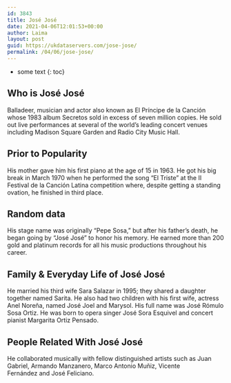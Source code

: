 ```yaml
---
id: 3843
title: José José
date: 2021-04-06T12:01:53+00:00
author: Laima
layout: post
guid: https://ukdataservers.com/jose-jose/
permalink: /04/06/jose-jose/
---
```


* some text
{: toc}


## Who is José José
                  
                  
                  
Balladeer, musician and actor also known as El Príncipe de la Canción whose 1983 album Secretos sold in excess of seven million copies. He sold out live performances at several of the world&#8217;s leading concert venues including Madison Square Garden and Radio City Music Hall. 
                  
              
            
              
            
                
                
                
## Prior to Popularity
                  
                  
                  
His mother gave him his first piano at the age of 15 in 1963. He got his big break in March 1970 when he performed the song &#8220;El Triste&#8221; at the II Festival de la Canción Latina competition where, despite getting a standing ovation, he finished in third place. 
                  
              
            
              
            
                
                
                
## Random data
                  
                  
                  
His stage name was originally &#8220;Pepe Sosa,&#8221; but after his father&#8217;s death, he began going by &#8220;José José&#8221; to honor his memory. He earned more than 200 gold and platinum records for all his music productions throughout his career. 
                  
              
            
              
            
                
                
                
## Family & Everyday Life of José José
                  
                  
                  
He married his third wife Sara Salazar in 1995; they shared a daughter together named Sarita. He also had two children with his first wife, actress Anel Noreña, named José Joel and Marysol. His full name was José Rómulo Sosa Ortiz. He was born to opera singer José Sora Esquivel and concert pianist Margarita Ortiz Pensado. 
                  
              
            
              
            
                
                
                
## People Related With José José
                  
                  
                  
He collaborated musically with fellow distinguished artists such as Juan Gabriel, Armando Manzanero, Marco Antonio Muñiz, Vicente Fernández and José Feliciano. 
                  
              
            
              
            
                
              
            
              
              
            
            
              
            
          
          
          